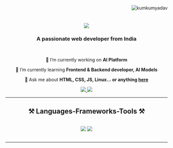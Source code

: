 <p align="right"> <img src="https://komarev.com/ghpvc/?username=kumkumyadav&label=Profile%20views&color=0e75b6&style=flat" alt="kumkumyadav" /> </p>

<h1 align="center">
    <img src="https://readme-typing-svg.herokuapp.com/?font=Righteous&size=35&center=true&vCenter=true&width=500&height=70&duration=4000&lines=Hi+There!+%F0%9F%91%8B;+I'm+Kumkum+Yadav;&color=FFFFFF" />
</h1>

<h3 align="center">A passionate web developer from India</h3>

<br/>

<div align="center">
 
 🔗 I’m currently working on <b>AI Platform</b>
 
 🌱 I’m currently learning <b>Frontend & Backend developer, AI Models</b>

💬 Ask me about <b>HTML, CSS, JS, Linux... or anything <a href="https://github.com/KumkumYadav1/KumkumYadav/issues">here</a></b>


</div>

<div align="center"> 
  <a href="kumkumyadav8393@gmail.com">
    <img src="https://img.shields.io/badge/Gmail-333333?style=for-the-badge&logo=gmail&logoColor=red" />
  </a>
  <a href="https://www.linkedin.com/in/kumkum-yadav-8393028048k/" target="_blank">
    <img src="https://img.shields.io/badge/LinkedIn-0077B5?style=for-the-badge&logo=linkedin&logoColor=white" target="_blank" />
  </a>
</div>

<hr/>

<h2 align="center">⚒️ Languages-Frameworks-Tools ⚒️</h2>
<br/>
<div align="center">
    <img src="https://skillicons.dev/icons?i=html,css,javascript,python,django,mysql,arduino" />
    <img src="https://skillicons.dev/icons?i=git,github,ubuntu,linux,raspberrypi" /><br>
</div>

<br/>
<hr/>

